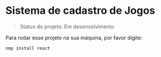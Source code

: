 <h1>Sistema de cadastro de Jogos </h1>

> Status do projeto: Em desenvolvimento

Para rodar esse projeto na sua máquina, por favor digite:

```
nmp install react
```
